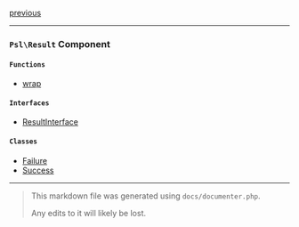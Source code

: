 [previous](regex.md)

---

### `Psl\Result` Component

#### `Functions`

- [wrap](./../../src/Psl/Result/wrap.php#L19)

#### `Interfaces`

- [ResultInterface](./../../src/Psl/Result/ResultInterface.php#L19)

#### `Classes`

- [Failure](./../../src/Psl/Result/Failure.php#L17)
- [Success](./../../src/Psl/Result/Success.php#L17)



---

> This markdown file was generated using `docs/documenter.php`.
>
> Any edits to it will likely be lost.
